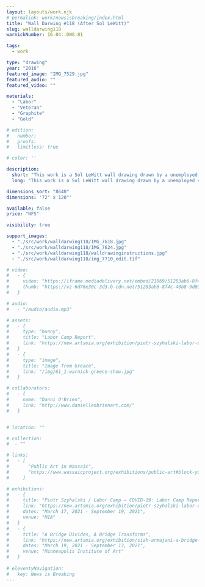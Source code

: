 ```yaml
---
layout: layouts/work.njk
# permalink: work/newsisbreaking/index.html
title: "Wall Darwing #118 (After Sol LeWitt)"
slug: walldarwing118
warnickNumber: 16.04::DWG:81

tags:
  - work

type: "drawing"
year: "2016"
featured_image: "IMG_7529.jpg"
featured_audio: ""
featured_video: ""

materials: 
  - "Labor"
  - "Veteran"
  - "Graphite"
  - "Gold"

# edition: 
#   number: 
#   proofs: 
#   limitless: true

# color: ''

description:
  short: "This work is a Sol LeWitt wall drawing drawn by a unemployed veteran who was paid for his time in gold."
  long: "This work is a Sol LeWitt wall drawing drawn by a unemployed veteran who was paid for his time in gold."

dimensions_sort: "8640"
dimensions: '72" x 120"'

available: false
price: "NFS"

visibility: true

support_images: 
  - "./src/work/walldarwing118/IMG_7618.jpg"
  - "./src/work/walldarwing118/IMG_7624.jpg"
  - "./src/work/walldarwing118/walldrawinginstructions.jpg"
  - "./src/work/walldarwing118/img_7710_edit.tif"

# video:
#   - {
#     video: "https://iframe.mediadelivery.net/embed/21069/51283ab6-8f4c-40b8-9d03-58ac4d71df9c",
#     thumb: "https://vz-6d76e30c-3d3.b-cdn.net/51283ab6-8f4c-40b8-9d03-58ac4d71df9c/thumbnail.jpg",
#   }

# audio:
#   - "/audio/audio.mp3"

# assets: 
#   - {
#     type: "bunny",
#     title: "Labor Camp Report",
#     link: "https://new.artsmia.org/exhibition/piotr-szyhalski-labor-camp-covid-19-labor-camp-report"
#   }
#   - {
#     type: "image",
#     title: "Image from Greace",
#     link: "/img/61_1-warnick-greece-show.jpg"
#   }

# collaborators:
#   - {
#     name: "Danni O'Brien",
#     link: "http://www.danielleobrienart.com/"
#   }


# location: ""

# collection:
#  - ""

# links:
#   - [
#       "Public Art in Wassaic",
#       "https://www.wassaicproject.org/exhibitions/public-art#block-yui_3_17_2_1_1635259463800_75918",
#     ]

# exhibitions:
#   - {
#     title: "Piotr Szyhalski / Labor Camp – COVID-19: Labor Camp Report",
#     link: "https://new.artsmia.org/exhibition/piotr-szyhalski-labor-camp-covid-19-labor-camp-report",
#     dates: "March 17, 2021 - September 19, 2021",
#     venue: "MIA"
#   }
#   - {
#     title: "A Bridge Divides, A Bridge Transforms",
#     link: "https://new.artsmia.org/exhibition/siah-armajani-a-bridge-divides-a-bridge-transforms",
#     dates: "March 19, 2021 - September 13, 2021",
#     venue: "Minneapolis Institute of Art"
#   }
  
# eleventyNavigation:
#   key: News is Breaking
---
```


